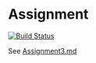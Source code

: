# Assignment

[![Build Status](https://dev.azure.com/jlatimer1/CSCD379-2020-Winter/_apis/build/status/JerettLatimer.EWU-CSCD379-2020-Winter?branchName=Assignment3)](https://dev.azure.com/jlatimer1/CSCD379-2020-Winter/_build/latest?definitionId=1&branchName=master)

See [Assignment3.md](Assignment3.md)
